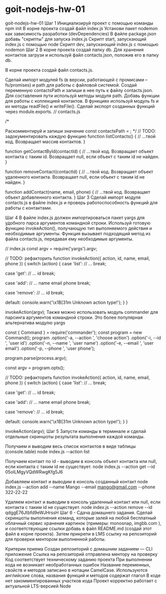# goit-nodejs-hw-01
goit-nodejs-hw-01
Шаг 1 Инициализируй проект с помощью команды npm init В корне проекта создай файл index.js Установи пакет nodemon как зависимость разработки (devDependencies) В файле package.json добавь "скрипты" для запуска index.js Скрипт start, запускающий index.js с помощью node Скрипт dev, запускающий index.js с помощью nodemon Шаг 2 В корне проекта создай папку db. Для хранения контактов загрузи и используй файл contacts.json, положив его в папку db.

В корне проекта создай файл contacts.js.

Сделай импорт модулей fs (в версии, работающей с промисами – fs/promises) и path для работы с файловой системой. Создай переменную contactsPath и запиши в нее путь к файлу contacts.json. Для составления пути используй методы модуля path. Добавь функции для работы с коллекцией контактов. В функциях используй модуль fs и их методы readFile() и writeFile(). Сделай экспорт созданных функций через module.exports. // contacts.js

/*

Раскомментируй и запиши значение const contactsPath = ; */
// TODO: задокументировать каждую функцию function listContacts() { // ...твой код. Возвращает массив контактов. }

function getContactById(contactId) { // ...твой код. Возвращает объект контакта с таким id. Возвращает null, если объект с таким id не найден. }

function removeContact(contactId) { // ...твой код. Возвращает объект удаленного контакта. Возвращает null, если объект с таким id не найден. }

function addContact(name, email, phone) { // ...твой код. Возвращает объект добавленного контакта. } Шаг 3 Сделай импорт модуля contacts.js в файле index.js и проверь работоспособность функций для работы с контактами.

Шаг 4 В файле index.js должен импортироваться пакет yargs для удобного парса аргументов командной строки. Используй готовую функцию invokeAction(), получающую тип выполняемого действия и необходимые аргументы. Функция вызывает подходящий метод из файла contacts.js, передавая ему необходимые аргументы.

// index.js const argv = require('yargs').argv;

// TODO: рефакторить function invokeAction({ action, id, name, email, phone }) { switch (action) { case 'list': // ... break;

case 'get':
  // ... id
  break;

case 'add':
  // ... name email phone
  break;

case 'remove':
  // ... id
  break;

default:
  console.warn('\x1B[31m Unknown action type!');
} }

invokeAction(argv); Также можно использовать модуль commander для парсинга аргументов командной строки. Это более популярная альтернатива модулю yargs

const { Command } = require('commander'); const program = new Command(); program .option('-a, --action ', 'choose action') .option('-i, --id ', 'user id') .option('-n, --name ', 'user name') .option('-e, --email ', 'user email') .option('-p, --phone ', 'user phone');

program.parse(process.argv);

const argv = program.opts();

// TODO: рефакторить function invokeAction({ action, id, name, email, phone }) { switch (action) { case 'list': // ... break;

case 'get':
  // ... id
  break;

case 'add':
  // ... name email phone
  break;

case 'remove':
  // ... id
  break;

default:
  console.warn('\x1B[31m Unknown action type!');
} }

invokeAction(argv); Шаг 5 Запусти команды в терминале и сделай отдельные скриншоты результата выполнения каждой команды.

Получаем и выводим весь список контактов в виде таблицы (console.table)
node index.js --action list

Получаем контакт по id - выводим в консоль объект контакта или null, если контакта с таким id не существует.
node index.js --action get --id 05olLMgyVQdWRwgKfg5J6

Добавляем контакт и выводим в консоль созданный контакт
node index.js --action add --name Mango --email mango@gmail.com --phone 322-22-22

Удаляем контакт и выводим в консоль удаленный контакт или null, если контакта с таким id не существует.
node index.js --action remove --id qdggE76Jtbfd9eWJHrssH Шаг 6 - Сдача домашнего задания. Сделай скриншоты выполнения команд, которые залей на любой бесплатный облачный сервис хранения картинок (примеры: monosnap, imgbb.com ), и соответствующие ссылки добавь в файл README.md (создай этот файл в корне проекта). Затем прикрепи в LMS ссылку на репозиторий для проверки ментором выполненной работы.

Критерии приема Создан репозиторий с домашним заданием — CLI приложение Ссылка на репозиторий отправлена ментору на проверку Код соответствует техническому заданию проекта При выполнении кода не возникает необработанных ошибок Название переменных, свойств и методов записано в нотации СamelCase. Используются английские слова, названия функций и методов содержат глагол В коде нет закомментированных участков кода Проект корректно работает с актуальной LTS-версией Node
